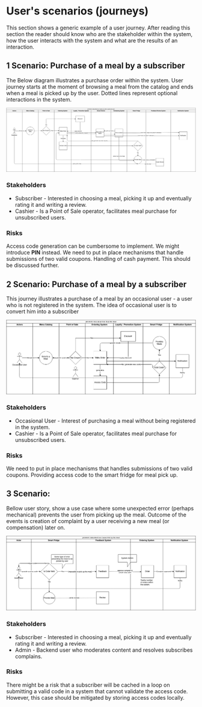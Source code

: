 # User's scenarios (journeys)

This section shows a generic example of a user journey. After reading this section the reader should know who are the stakeholder within the system, how the user interacts with the system and what are the results of an interaction.

## 1 Scenario: Purchase of a meal by a subscriber

The Below diagram illustrates a purchase order within the system. User journey starts at the moment of browsing a meal from the catalog and ends when a meal is picked up by the user. Dotted lines represent optional interactions in the system.

![Subscriber Journey](../img/user%20journey/Subscriber.png)

### Stakeholders
* Subscriber - Interested in choosing a meal, picking it up and eventually rating it and writing a review.
* Cashier - Is a Point of Sale operator, facilitates  meal purchase for unsubscribed users.

### Risks
Access code generation can be cumbersome to implement. We might introduce **PIN** instead.
We need to put in place mechanisms that handle submissions of two valid coupons.
Handling of cash payment. This should be discussed further.

## 2 Scenario: Purchase of a meal by a subscriber

This journey illustrates a purchase of a meal by an occasional user - a user who is not registered in the system. The idea of occasional user is to convert him into a subscriber

![Occasional User Journey](../img/user%20journey/Ocasional%20User.png)

### Stakeholders

* Occasional User - Interest of purchasing a meal without being registered in the system.
* Cashier - Is a Point of Sale operator, facilitates  meal purchase for unsubscribed users.

### Risks
We need to put in place mechanisms that handles submissions of two valid coupons.
Providing access code to the smart fridge for meal pick up.

## 3 Scenario:

Bellow user story, show a use case where some unexpected error (perhaps mechanical) prevents the user from picking up the meal. Outcome of the events is creation of complaint by a user receiving a new meal (or compensation) later on.

![Subscriber Error Journey](../img/user%20journey/Error%20-%20Subscriber.png)


### Stakeholders

* Subscriber - Interested in choosing a meal, picking it up and eventually rating it and writing a review.
* Admin - Backend user who moderates content and resolves subscribes complains.

### Risks
There might be a risk that a subscriber will be cached in a loop on submitting a valid code in a system that cannot validate the access code. However, this case should be mitigated by storing access codes locally.
